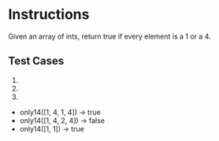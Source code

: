# Instructions  

Given an array of ints, return true if every element is a 1 or a 4.
 
  ## Test Cases
  1. 
  2. 
  3. 

* only14([1, 4, 1, 4]) -> true
* only14([1, 4, 2, 4]) -> false
* only14([1, 1]) -> true
